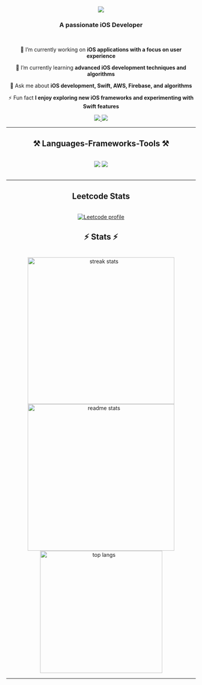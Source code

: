 <!--
**ayushraj05/ayushraj05** is a ✨ _special_ ✨ repository because its `README.md` (this file) appears on your GitHub profile.

Here are some ideas to get you started:

- 🔭 I’m currently working on ...
- 🌱 I’m currently learning ...
- 👯 I’m looking to collaborate on ...
- 🤔 I’m looking for help with ...
- 💬 Ask me about ...
- 📫 How to reach me: ...
- 😄 Pronouns: ...
- ⚡ Fun fact: ...
-->

<h1 align="center">
    <img src="https://readme-typing-svg.herokuapp.com/?font=Righteous&size=35&center=true&vCenter=true&width=500&height=70&duration=4000&lines=Hi+There!+👋;+I'm+Ayush+Rajpal+Here!;" />
</h1>

<h3 align="center">A passionate iOS Developer</h3>

<br/>

<div align="center">
 
 🔭 I’m currently working on **iOS applications with a focus on user experience**
 
 🌱 I’m currently learning **advanced iOS development techniques and algorithms**
 
💬 Ask me about **iOS development, Swift, AWS, Firebase, and algorithms**
 
⚡ Fun fact **I enjoy exploring new iOS frameworks and experimenting with Swift features**

</div>
 
<div align="center"> 
  <a href="mailto:ayushrajpal2021@gmail.com">
    <img src="https://img.shields.io/badge/Gmail-333333?style=for-the-badge&logo=gmail&logoColor=red" />
  </a>
  <a href="https://www.linkedin.com/in/ayush-raj-pal/" target="_blank">
    <img src="https://img.shields.io/badge/LinkedIn-0077B5?style=for-the-badge&logo=linkedin&logoColor=white" target="_blank" />
  </a>
</div>

<hr/>

<h2 align="center">⚒️ Languages-Frameworks-Tools ⚒️</h2>
<br/>
<div align="center">
    <img src="https://skillicons.dev/icons?i=swift,firebase,git" />
    <img src="https://skillicons.dev/icons?i=algorithms,datastructures,problem-solving,mathematics" /><br>
</div>

<br/>
<hr/>

<h2 align="center"> Leetcode Stats </h2>
<br>
<div align="center">
    <a href="https://leetcard.jacoblin.cool/ayush_raj_pal?theme=dark&font=Radio%20Canada&ext=heatmap">
    <img src="https://leetcard.jacoblin.cool/ayush_raj_pal?theme=dark&font=Radio%20Canada&ext=heatmap" alt="Leetcode profile" />
  </a>
</div>

<h2 align="center">⚡ Stats ⚡</h2>
<br>
<div align=center>
  <img width=390 src="https://github-readme-streak-stats-salesp07.vercel.app/?user=ayushraj05&count_private=true&theme=react&border_radius=10" alt="streak stats"/>
  <img width=390 src="https://github-readme-stats.vercel.app/api?username=ayushraj05&count_private=true&show_icons=true&theme=react&rank_icon=github&border_radius=10" alt="readme stats" />
  <br/>
  <img width=325 align="center" src="https://github-readme-stats.vercel.app/api/top-langs/?username=ayushraj05&hide=HTML&langs_count=8&layout=compact&theme=react&border_radius=10&exclude_repo=github-readme-stats" alt="top langs" />
</div>

<hr/>
